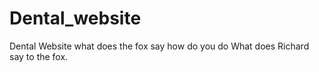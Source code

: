# Dental_website
Dental Website
what does the fox say
how do you do
What does Richard say to the fox.